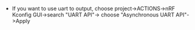 

- If you want to use uart to output, choose project->ACTIONS->nRF Kconfig GUI->search "UART API"-> choose "Asynchronous UART API"->Apply